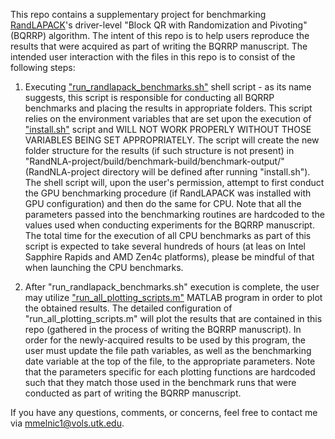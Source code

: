 This repo contains a supplementary project for benchmarking [RandLAPACK](https://github.com/BallisticLA/RandLAPACK)'s driver-level "Block QR with Randomization and Pivoting" (BQRRP) algorithm.
The intent of this repo is to help users reproduce the results that were acquired as part of writing the BQRRP manuscript.
The intended user interaction with the files in this repo is to consist of the following steps:

1. Executing ["run_randlapack_benchmarks.sh"](https://github.com/TeachRaccooon/BQRRP/blob/main/run_randlapack_benchmarks.sh) shell script - as its name suggests, this script is responsible for conducting all BQRRP benchmarks and placing the results in appropriate folders.
This script relies on the environment variables that are set upon the execution of ["install.sh"](https://github.com/BallisticLA/RandLAPACK/blob/main/install.sh) script and WILL NOT WORK PROPERLY WITHOUT THOSE VARIABLES BEING SET APPROPRIATELY.
The script will create the new folder structure for the results (if such structure is not present) in "RandNLA-project/build/benchmark-build/benchmark-output/" (RandNLA-project directory will be defined after running "install.sh").
The shell script will, upon the user's permission, attempt to first conduct the GPU benchmarking procedure (if RandLAPACK was installed with GPU configuration) and then do the same for CPU.
Note that all the parameters passed into the benchmarking routines are hardcoded to the values used when conducting experiments for the BQRRP manuscript.
The total time for the execution of all CPU benchmarks as part of this script is expected to take several hundreds of hours (at leas on Intel Sapphire Rapids and AMD Zen4c platforms), please be mindful of that when launching the CPU benchmarks.

2. After "run_randlapack_benchmarks.sh" execution is complete, the user may utilize ["run_all_plotting_scripts.m"](https://github.com/TeachRaccooon/BQRRP/blob/main/run_all_plotting_scripts.m) MATLAB program in order to plot the obtained results.
The detailed configuration of "run_all_plotting_scripts.m" will plot the results that are contained in this repo (gathered in the process of writing the BQRRP manuscript).
In order for the newly-acquired results to be used by this program, the user must update the file path variables, as well as the benchmarking date variable at the top of the file, to the appropriate parameters.
Note that the parameters specific for each plotting functions are hardcoded such that they match those used in the benchmark runs that were conducted as part of writing the BQRRP manuscript.

If you have any questions, comments, or concerns, feel free to contact me via mmelnic1@vols.utk.edu.
